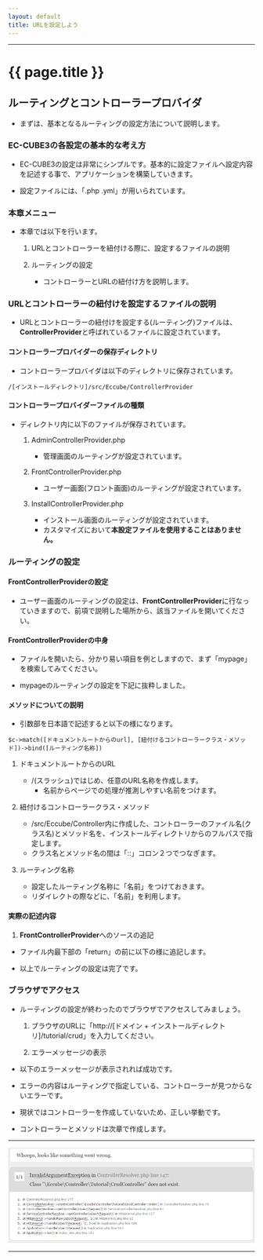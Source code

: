 ```yaml
---
layout: default
title: URLを設定しよう
---
```


---

# {{ page.title }}


## ルーティングとコントローラープロバイダ

- まずは、基本となるルーティングの設定方法について説明します。

### EC-CUBE3の各設定の基本的な考え方

- EC-CUBE3の設定は非常にシンプルです。基本的に設定ファイルへ設定内容を記述する事で、アプリケーションを構築していきます。

- 設定ファイルには、「.php .yml」が用いられています。

### 本章メニュー

- 本章では以下を行います。

    1. URLとコントローラーを紐付ける際に、設定するファイルの説明

    1. ルーティングの設定
        - コントローラーとURLの紐付け方を説明します。

### URLとコントローラーの紐付けを設定するファイルの説明

- URLとコントローラーの紐付けを設定する(ルーティング)ファイルは、**ControllerProvider**と呼ばれているファイルに設定されています。

#### コントローラープロバイダーの保存ディレクトリ

- コントローラープロバイダは以下のディレクトリに保存されています。

```
/[インストールディレクトリ]/src/Eccube/ControllerProvider
```

#### コントローラープロバイダーファイルの種類

- ディレクトリ内に以下のファイルが保存されています。

    1. AdminControllerProvider.php
        - 管理画面のルーティングが設定されています。

    1. FrontControllerProvider.php
        - ユーザー画面(フロント画面)のルーティングが設定されています。

    1. InstallControllerProvider.php
        - インストール画面のルーティングが設定されています。
        - カスタマイズにおいて**本設定ファイルを使用することはありません。**

### ルーティングの設定

#### FrontControllerProviderの設定

- ユーザー画面のルーティングの設定は、**FrontControllerProvider**に行なっていきますので、前項で説明した場所から、該当ファイルを開いてください。

#### **FrontControllerProvider**の中身

- ファイルを開いたら、分かり易い項目を例としますので、まず「mypage」を検索してみてください。

- mypageのルーティングの設定を下記に抜粋しました。


<script src="http://gist-it.appspot.com/https://github.com/geany-y/ec-cube.github.io/blob/renew/io/Source/tutorial_1/FrontControllerProvider_mypage.php"></script>

<!--
```
    // mypage
    $c->match('/mypage', '\Eccube\Controller\Mypage\MypageController::index')->bind('mypage');
    $c->match('/mypage/login', '\Eccube\Controller\Mypage\MypageController::login')->bind('mypage_login');
    $c->match('/mypage/change', '\Eccube\Controller\Mypage\ChangeController::index')->bind('mypage_change');
    $c->match('/mypage/change_complete', '\Eccube\Controller\Mypage\ChangeController::complete')->bind('mypage_change_complete');

```
-->

#### メソッドについての説明

- 引数部を日本語で記述すると以下の様になります。

```
$c->match([ドキュメントルートからのurl], [紐付けるコントローラークラス・メソッド])->bind([ルーティング名称])
```

1. ドキュメントルートからのURL
    - /(スラッシュ)ではじめ、任意のURL名称を作成します。
        - 名前からページでの処理が推測しやすい名前をつけます。

1. 紐付けるコントローラークラス・メソッド
    - /src/Eccube/Controller内に作成した、コントローラーのファイル名(クラス名)とメソッド名を、インストールディレクトリからのフルパスで指定します。
    - クラス名とメソッド名の間は「::」コロン２つでつなぎます。

1. ルーティング名称
    - 設定したルーティング名称に「名前」をつけておきます。
    - リダイレクトの際などに、「名前」を利用します。

#### 実際の記述内容

1. **FrontControllerProvider**へのソースの追記

- ファイル内最下部の「return」の前に以下の様に追記します。

<script src="http://gist-it.appspot.com/https://github.com/geany-y/ec-cube.github.io/blob/renew/io/Source/tutorial_1/FrontControllerProvider_add_source.php"></script>


<!--
```
        // チュートリアル
        $c->match('/tutorial/crud', '\Eccube\Controller\Tutorial\CrudController::index')->bind('tutorial_crud');

        return $c;
    }
}
```
-->

- 以上でルーティングの設定は完了です。

### ブラウザでアクセス

- ルーティングの設定が終わったのでブラウザでアクセスしてみましょう。

    1. ブラウザのURLに「http://[ドメイン + インストールディレクトリ]/tutorial/crud」を入力してください。

    1. エラーメッセージの表示

- 以下のエラーメッセージが表示されれば成功です。
- エラーの内容はルーティングで指定している、コントローラーが見つからないエラーです。
- 現状ではコントローラーを作成していないため、正しい挙動です。
- コントローラーとメソッドは次章で作成します。

---

![tutorial1-error1](/images/img-tutorial1-error1.png)

---
